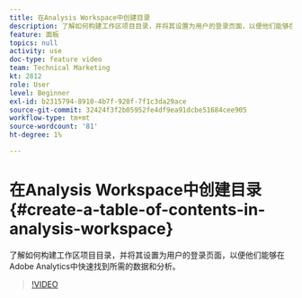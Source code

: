 ```yaml
---
title: 在Analysis Workspace中创建目录
description: 了解如何构建工作区项目目录，并将其设置为用户的登录页面，以便他们能够在Adobe Analytics中快速找到所需的数据和分析。
feature: 面板
topics: null
activity: use
doc-type: feature video
team: Technical Marketing
kt: 2812
role: User
level: Beginner
exl-id: b2315794-8910-4b7f-920f-7f1c3da29ace
source-git-commit: 32424f3f2b05952fe4df9ea91dcbe51684cee905
workflow-type: tm+mt
source-wordcount: '81'
ht-degree: 1%

---
```


# 在Analysis Workspace中创建目录 {#create-a-table-of-contents-in-analysis-workspace}

了解如何构建工作区项目目录，并将其设置为用户的登录页面，以便他们能够在Adobe Analytics中快速找到所需的数据和分析。

>[!VIDEO](https://video.tv.adobe.com/v/26990/?quality=12)

